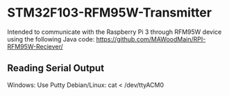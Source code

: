 # STM32F103-RFM95W-Transmitter
Intended to communicate with the Raspberry Pi 3 through RFM95W device
using the following Java code:
https://github.com/MAWoodMain/RPI-RFM95W-Reciever/

## Reading Serial Output
Windows: Use Putty
Debian/Linux: cat < /dev/ttyACM0
